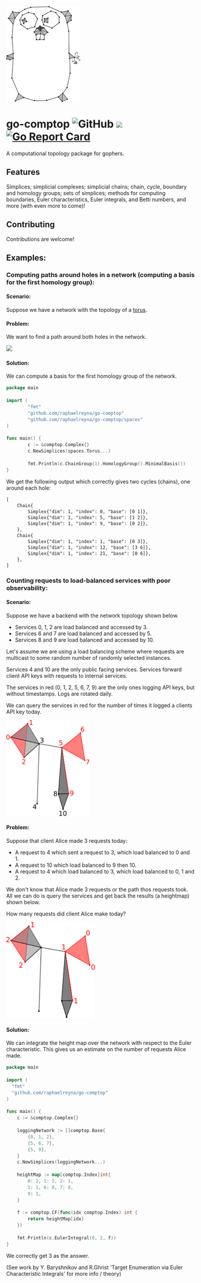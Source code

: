 <img src="https://github.com/raphaelreyna/go-comptop/raw/master/logo/logo.png" height="256px">

# go-comptop ![GitHub](https://img.shields.io/github/license/raphaelreyna/go-comptop) [![](https://godoc.org/github.com/raphaelreyna/go-comptop?status.svg)](http://godoc.org/github.com/raphaelreyna/go-comptop) [![Go Report Card](https://goreportcard.com/badge/github.com/raphaelreyna/go-comptop)](https://goreportcard.com/report/github.com/raphaelreyna/go-comptop)

A computational topology package for gophers.

## Features
Simplices; simplicial complexes; simplicial chains; chain, cycle, boundary and homology groups; sets of simplices; methods for computing boundaries, Euler characteristics, Euler integrals, and Betti numbers, and more (with even more to come)!

## Contributing
Contributions are welcome!

## Examples:
### Computing paths around holes in a network (computing a basis for the first homology group):
#### Scenario:
Suppose we have a network with the topology of a [torus](https://en.wikipedia.org/wiki/Torus).

#### Problem:
We want to find a path around both holes in the network.

<img src="https://upload.wikimedia.org/wikipedia/commons/thumb/8/81/Torus_cycles.svg/220px-Torus_cycles.svg.png" height="256px">

#### Solution:
We can compute a basis for the first homology group of the network.
```go
package main

import (
        "fmt"
        "github.com/raphaelreyna/go-comptop"
        "github.com/raphaelreyna/go-comptop/spaces"
)

func main() {
        c := &comptop.Complex{}
        c.NewSimplices(spaces.Torus...)

        fmt.Println(c.ChainGroup(1).HomologyGroup().MinimalBasis())
}
```

We get the following output which correctly gives two cycles (chains), one around each hole:
```
[
	Chain{
		Simplex{"dim": 1, "index": 0, "base": [0 1]},
		Simplex{"dim": 1, "index": 5, "base": [1 2]},
		Simplex{"dim": 1, "index": 9, "base": [0 2]},
	},
	Chain{
		Simplex{"dim": 1, "index": 1, "base": [0 3]},
		Simplex{"dim": 1, "index": 12, "base": [3 6]},
		Simplex{"dim": 1, "index": 21, "base": [0 6]},
	},
]
```

### Counting requests to load-balanced services with poor observability:
#### Scenario:
Suppose we have a backend with the network topology shown below.

- Services 0, 1, 2 are load balanced and accessed by 3.
- Services 6 and 7 are load balanced and accessed by 5.
- Services 8 and 9 are load balanced and accessed by 10. 

Let's assume we are using a load balancing scheme where requests are multicast to some random number of randomly selected instances.

Services 4 and 10 are the only public facing services.
Services forward client API keys with requests to internal services.

The services in red (0, 1, 2, 5, 6, 7, 9) are the only ones logging API keys, but without timestamps.
Logs are rotated daily.

We can query the services in red for the number of times it logged a clients API key today.

<img src="https://github.com/raphaelreyna/go-comptop/raw/master/examples/microservices//images/labels.png" height="256px">

#### Problem:
Suppose that client Alice made 3 requests today:
- A request to 4 which sent a request to 3, which load balanced to 0 and 1.
- A request to 10 which load balanced to 9 then 10.
- A request to 4 which load balanced to 3, which load balanced to 0, 1 and 2.

We don't know that Alice made 3 requests or the path thos requests took. All we can do is query the services and get back the results (a heightmap) shown below.


How many requests did client Alice make today?


<img src="https://github.com/raphaelreyna/go-comptop/raw/master/examples/microservices//images/heightMap.png" height="256px">

#### Solution:
We can integrate the height map over the network with respect to the Euler characteristic.
This gives us an estimate on the number of requests Alice made.
```go
package main

import (
  "fmt"
  "github.com/raphaelreyna/go-comptop"
)

func main() {
	c := &comptop.Complex{}
  
	loggingNetwork := []comptop.Base{
		{0, 1, 2},
		{5, 6, 7},
		{5, 9},
	}
	c.NewSimplices(loggingNetwork...)

	heightMap := map[comptop.Index]int{
		0: 2, 1: 2, 2: 1,
		5: 1, 6: 0, 7: 0,
		9: 1,
	}

	f := comptop.CF(func(idx comptop.Index) int {
		return heightMap[idx]
	})

	fmt.Println(c.EulerIntegral(0, 2, f))
}
```

We correctly get 3 as the answer.

(See work by Y. Baryshnikov and R.Ghrist 'Target Enumeration via Euler Characteristic Integrals' for more info / theory)
